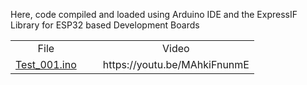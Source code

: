 Here, code compiled and loaded using Arduino IDE and the ExpressIF Library for ESP32 based Development Boards
<table>    
    <tr>
        <td align="center">File</td>
        <td></td>
        <td align="center">Video</td>
    </tr>        
    <tr>
        <td><a href="https://github.com/davemaster/LEDBOARD-ESP32-HUB-75-TEST-CODE/blob/878e694ca665b85f7256f62aabb1b952d296c49e/Examples/TEST_001.ino">Test_001.ino</a></td>
        <td width=10>         </td>
        <td>https://youtu.be/MAhkiFnunmE </td>
    </tr>
</table>
            
